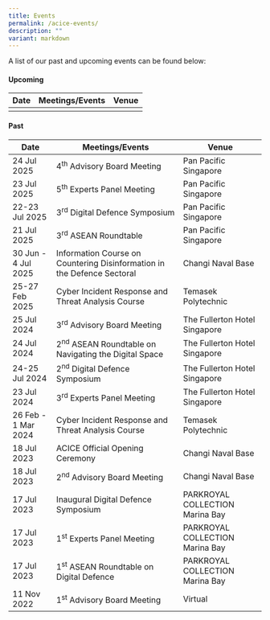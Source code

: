 ```yaml
---
title: Events
permalink: /acice-events/
description: ""
variant: markdown
---
```

A list of our past and upcoming events can be found below:

#### Upcoming <br>

| Date | Meetings/Events | Venue |
| -------- | -------- | -------- |
|       |           |       |

#### Past <br>

| Date | Meetings/Events | Venue |
| -------- | -------- | -------- |
| 24 Jul 2025 | 4<sup>th</sup> Advisory Board Meeting | Pan Pacific Singapore |
| 23 Jul 2025 | 5<sup>th</sup> Experts Panel Meeting | Pan Pacific Singapore |
| 22-23 Jul 2025 | 3<sup>rd</sup> Digital Defence Symposium | Pan Pacific Singapore |
| 21 Jul 2025 | 3<sup>rd</sup> ASEAN Roundtable  | Pan Pacific Singapore |
| 30 Jun - 4 Jul 2025 | Information Course on Countering Disinformation in the Defence Sectoral | Changi Naval Base |
| 25-27 Feb 2025 | Cyber Incident Response and Threat Analysis Course | Temasek Polytechnic |
| 25 Jul 2024 | 3<sup>rd</sup> Advisory Board Meeting | The Fullerton Hotel Singapore |
| 24 Jul 2024 | 2<sup>nd</sup> ASEAN Roundtable on Navigating the Digital Space  | The Fullerton Hotel Singapore |
| 24-25 Jul 2024 | 2<sup>nd</sup> Digital Defence Symposium | The Fullerton Hotel Singapore |
| 23 Jul 2024 | 3<sup>rd</sup> Experts Panel Meeting | The Fullerton Hotel Singapore |
| 26 Feb - 1 Mar 2024 | Cyber Incident Response and Threat Analysis Course | Temasek Polytechnic |
| 18 Jul 2023 | ACICE Official Opening Ceremony | Changi Naval Base |
| 18 Jul 2023 | 2<sup>nd</sup> Advisory Board Meeting | Changi Naval Base |
| 17 Jul 2023 | Inaugural Digital Defence Symposium | PARKROYAL COLLECTION Marina Bay |
| 17 Jul 2023 | 1<sup>st</sup> Experts Panel Meeting | PARKROYAL COLLECTION Marina Bay   |
| 17 Jul 2023 | 1<sup>st</sup> ASEAN Roundtable on Digital Defence | PARKROYAL COLLECTION Marina Bay |
| 11 Nov 2022 | 1<sup>st</sup> Advisory Board Meeting | Virtual |
